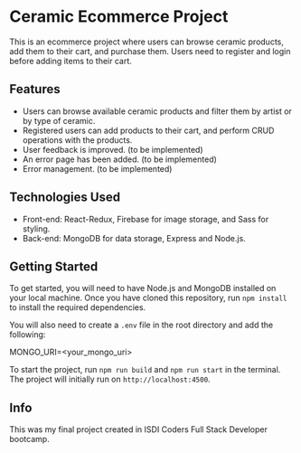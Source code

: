 # Ceramic Ecommerce Project

This is an ecommerce project where users can browse ceramic products, add them to their cart, and purchase them. Users need to register and login before adding items to their cart.

## Features

- Users can browse available ceramic products and filter them by artist or by type of ceramic.
- Registered users can add products to their cart, and perform CRUD operations with the products.
- User feedback is improved. (to be implemented)
- An error page has been added. (to be implemented)
- Error management. (to be implemented)

## Technologies Used

- Front-end: React-Redux, Firebase for image storage, and Sass for styling.
- Back-end: MongoDB for data storage, Express and Node.js.

## Getting Started

To get started, you will need to have Node.js and MongoDB installed on your local machine. Once you have cloned this repository, run `npm install` to install the required dependencies.

You will also need to create a `.env` file in the root directory and add the following:

MONGO_URI=<your_mongo_uri>

To start the project, run `npm run build` and `npm run start` in the terminal. The project will initially run on `http://localhost:4500`.

## Info

This was my final project created in ISDI Coders Full Stack Developer bootcamp. 
